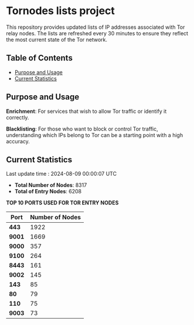 # Tornodes lists project

This repository provides updated lists of IP addresses associated with Tor relay nodes. The lists are refreshed every 30 minutes to ensure they reflect the most current state of the Tor network.

## Table of Contents

- [Purpose and Usage](#purpose-and-usage)
- [Current Statistics](#current-statistics)


## Purpose and Usage

**Enrichment**: For services that wish to allow Tor traffic or identify it correctly.

**Blacklisting**: For those who want to block or control Tor traffic, understanding which IPs belong to Tor can be a starting point with a high accuracy.

## Current Statistics

Last update time : 2024-08-09 00:00:07 UTC

- **Total Number of Nodes**: 8317
- **Total of Entry Nodes**: 6208

**TOP 10 PORTS USED FOR TOR ENTRY NODES**

| **Port** | **Number of Nodes** |
|------|-----------------|
| **443**   | 1922  |
| **9001**   | 1669  |
| **9000**   | 357  |
| **9100**   | 264  |
| **8443**   | 161  |
| **9002**   | 145  |
| **143**   | 85  |
| **80**   | 79  |
| **110**   | 75  |
| **9003**   | 73  |

